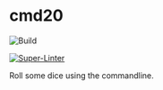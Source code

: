 # cmd20

![Build](https://github.com/tomowatt/cmd20/workflows/Build/badge.svg)

[![Super-Linter](https://github.com/tomowatt/cmd20/workflows/Lint/badge.svg)](https://github.com/marketplace/actions/super-linter)

Roll some dice using the commandline.
